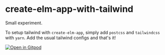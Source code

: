 # create-elm-app-with-tailwind

Small experiment.

To setup tailwind with `create-elm-app`, simply add `postcss` and `tailwindcss` with `yarn`. Add the usual tailwind configs and that's it!

[![Open in Gitpod](https://gitpod.io/button/open-in-gitpod.svg)](https://gitpod.io/#https://github.com/Qu4tro/create-elm-app-with-tailwind)
